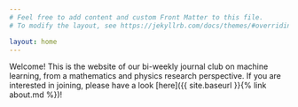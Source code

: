 ```yaml
---
# Feel free to add content and custom Front Matter to this file.
# To modify the layout, see https://jekyllrb.com/docs/themes/#overriding-theme-defaults

layout: home
---
```


Welcome! This is the website of our bi-weekly journal club on machine learning, from a mathematics and physics research perspective.
If you are interested in joining, please have a look [here]({{ site.baseurl }}{% link about.md %})!
<div id="next-meeting" style="background-color: #e7f3fe;
  border-left: 6px solid #2a7ae2; padding: 0pt 5pt; margin-bottom: 5pt"></div>

<script>
var next = new Date("2022-09-29T08:00:00+00:00")
var today = new Date();
while (next < today) { next.setTime(next.getTime() + 14*24*60*60*1000); };
document.getElementById("next-meeting").innerHTML = `The next meeting will be ${next}.`;
</script>
